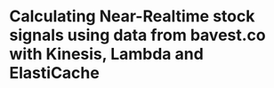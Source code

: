 # Calculating Near-Realtime stock signals using data from bavest.co with Kinesis, Lambda and ElastiCache